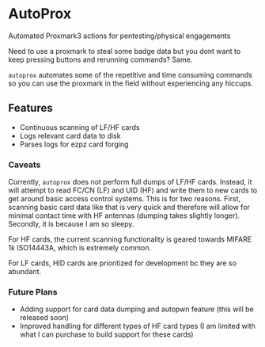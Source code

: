 # AutoProx
Automated Proxmark3 actions for pentesting/physical engagements

Need to use a proxmark to steal some badge data but you dont want to keep pressing buttons and rerunning commands? Same. 

`autoprox` automates some of the repetitive and time consuming commands so you can use the proxmark in the field without experiencing any hiccups. 

## Features
- Continuous scanning of LF/HF cards
- Logs relevant card data to disk
- Parses logs for ezpz card forging

### Caveats
Currently, `autoprox` does not perform full dumps of LF/HF cards. Instead, it will attempt to read FC/CN (LF) and UID (HF) and write them to new cards to get around basic access control systems. This is for two reasons. First, scanning basic card data like that is very quick and therefore will allow for minimal contact time with HF antennas (dumping takes slightly longer). Secondly, it is because I am so sleepy. 

For HF cards, the current scanning functionality is geared towards MIFARE 1k ISO14443A, which is extremely common. 

For LF cards, HID cards are prioritized for development bc they are so abundant. 

### Future Plans
- Adding support for card data dumping and autopwn feature (this will be released soon)
- Improved handling for different types of HF card types (I am limited with what I can purchase to build support for these cards)